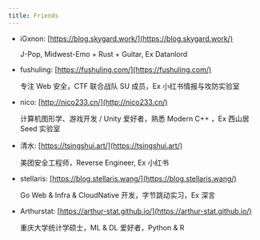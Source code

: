 ```yaml
---
title: Friends
---
```


- iGxnon: [https://blog.skygard.work/](https://blog.skygard.work/)

    J-Pop, Midwest-Emo + Rust + Guitar, Ex Datanlord


- fushuling: [https://fushuling.com/](https://fushuling.com/)

    专注 Web 安全，CTF 联合战队 SU 成员，Ex 小红书情报与攻防实验室


- nico: [http://nico233.cn/](http://nico233.cn/)

    计算机图形学、游戏开发 / Unity 爱好者，熟悉 Modern C++ ，Ex 西山居 Seed 实验室


- 清水: [https://tsingshui.art/](https://tsingshui.art/)

    美团安全工程师，Reverse Engineer, Ex 小红书


- stellaris: [https://blog.stellaris.wang/](https://blog.stellaris.wang/)

    Go Web & Infra & CloudNative 开发，字节跳动实习，Ex 深言


- Arthurstat: [https://arthur-stat.github.io/](https://arthur-stat.github.io/)

    重庆大学统计学硕士，ML & DL 爱好者，Python & R